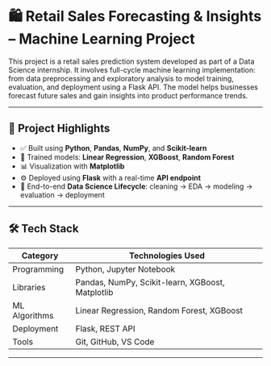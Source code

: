 # 🛍️ Retail Sales Forecasting & Insights – Machine Learning Project

This project is a retail sales prediction system developed as part of a Data Science internship. It involves full-cycle machine learning implementation: from data preprocessing and exploratory analysis to model training, evaluation, and deployment using a Flask API. The model helps businesses forecast future sales and gain insights into product performance trends.

---

## 📌 Project Highlights

- ✅ Built using **Python**, **Pandas**, **NumPy**, and **Scikit-learn**
- 🧠 Trained models: **Linear Regression**, **XGBoost**, **Random Forest**
- 📊 Visualization with **Matplotlib**
- ⚙️ Deployed using **Flask** with a real-time **API endpoint**
- 📁 End-to-end **Data Science Lifecycle**: cleaning → EDA → modeling → evaluation → deployment

---

## 🛠️ Tech Stack

| Category       | Technologies Used                                 |
|----------------|----------------------------------------------------|
| Programming    | Python, Jupyter Notebook                           |
| Libraries      | Pandas, NumPy, Scikit-learn, XGBoost, Matplotlib   |
| ML Algorithms  | Linear Regression, Random Forest, XGBoost          |
| Deployment     | Flask, REST API                                    |
| Tools          | Git, GitHub, VS Code                               |

---

